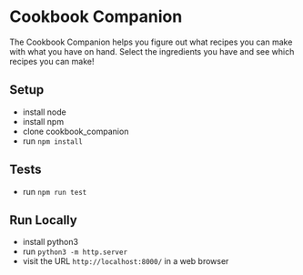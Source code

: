 # Cookbook Companion

The Cookbook Companion helps you figure out what recipes you can make with what you have on hand. Select the ingredients you have and see which recipes you can make!

## Setup
* install node
* install npm
* clone cookbook_companion
* run `npm install`

## Tests
* run `npm run test`

## Run Locally
* install python3
* run `python3 -m http.server`
* visit the URL `http://localhost:8000/` in a web browser
